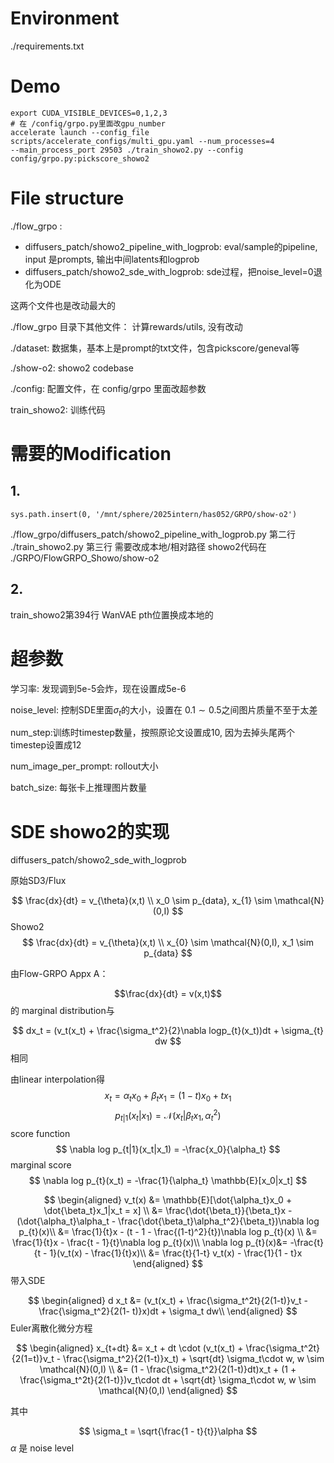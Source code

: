 
# Environment

./requirements.txt


# Demo


```
export CUDA_VISIBLE_DEVICES=0,1,2,3
# 在 /config/grpo.py里面改gpu_number
accelerate launch --config_file scripts/accelerate_configs/multi_gpu.yaml --num_processes=4
--main_process_port 29503 ./train_showo2.py --config config/grpo.py:pickscore_showo2

```
# File structure


./flow_grpo :

- diffusers_patch/showo2_pipeline_with_logprob: eval/sample的pipeline, input 是prompts, 输出中间latents和logprob
- diffusers_patch/showo2_sde_with_logprob: sde过程，把noise_level=0退化为ODE

这两个文件也是改动最大的

./flow_grpo 目录下其他文件： 计算rewards/utils, 没有改动

./dataset: 数据集，基本上是prompt的txt文件，包含pickscore/geneval等

./show-o2: showo2 codebase

./config: 配置文件，在 config/grpo 里面改超参数


train_showo2: 训练代码


# 需要的Modification
## 1. 
```
sys.path.insert(0, '/mnt/sphere/2025intern/has052/GRPO/show-o2')
```
./flow_grpo/diffusers_patch/showo2_pipeline_with_logprob.py 第二行 
./train_showo2.py 第三行 需要改成本地/相对路径
showo2代码在 ./GRPO/FlowGRPO_Showo/show-o2

## 2.
train_showo2第394行
WanVAE pth位置换成本地的

# 超参数


学习率: 发现调到5e-5会炸，现在设置成5e-6

noise_level: 控制SDE里面$\sigma_t$的大小，设置在 $0.1 \sim 0.5$之间图片质量不至于太差

num_step:训练时timestep数量，按照原论文设置成10, 因为去掉头尾两个timestep设置成12

num_image_per_prompt: rollout大小

batch_size: 每张卡上推理图片数量



# SDE showo2的实现 

diffusers_patch/showo2_sde_with_logprob

原始SD3/Flux

$$
\frac{dx}{dt} = v_{\theta}(x,t) \\
x_0 \sim p_{data}, x_{1} \sim \mathcal{N}(0,I)
$$
Showo2
$$
\frac{dx}{dt} = v_{\theta}(x,t) \\
 x_{0} \sim \mathcal{N}(0,I), x_1 \sim p_{data}
$$

由Flow-GRPO Appx A：

$$\frac{dx}{dt} = v(x,t)$$
 的 marginal distribution与

$$
dx_t = (v_t(x_t) + \frac{\sigma_t^2}{2}\nabla logp_{t}(x_t))dt + \sigma_{t} dw
$$ 
相同

由linear interpolation得
$$
x_t = \alpha_t x_0 + \beta_t x_1=(1-t)x_0 + tx_1
$$
$$
p_{t|1}(x_t | x_1) = \mathcal{N}(x_t|\beta_tx_1, \alpha_t^2)
$$
score function
$$
\nabla log p_{t|1}(x_t|x_1) = -\frac{x_0}{\alpha_t}
$$
marginal score 
$$
\nabla log p_{t}(x_t) = -\frac{1}{\alpha_t} \mathbb{E}[x_0|x_t]
$$



$$
\begin{aligned}
v_t(x) &= \mathbb{E}[\dot{\alpha_t}x_0 + \dot{\beta_t}x_1|x_t = x] \\
 &= \frac{\dot{\beta_t}}{\beta_t}x - (\dot{\alpha_t}\alpha_t - \frac{\dot{\beta_t}\alpha_t^2}{\beta_t})\nabla log p_{t}(x)\\
 &= \frac{1}{t}x - (t - 1 - \frac{(1-t)^2}{t})\nabla log p_{t}(x) \\
 &= \frac{1}{t}x - \frac{t - 1}{t}\nabla log p_{t}(x)\\
 \nabla log p_{t}(x)&= -\frac{t}{t - 1}(v_t(x) - \frac{1}{t}x)\\
                    &= \frac{t}{1-t} v_t(x) - \frac{1}{1 - t}x
\end{aligned}
$$
带入SDE

$$
\begin{aligned}
d x_t &= (v_t(x_t) + \frac{\sigma_t^2t}{2(1-t)}v_t - \frac{\sigma_t^2}{2(1- t)}x)dt + \sigma_t dw\\
\end{aligned}
$$
Euler离散化微分方程

$$
\begin{aligned}
x_{t+dt}  &= x_t + dt \cdot  (v_t(x_t) + \frac{\sigma_t^2t}{2(1=t)}v_t - \frac{\sigma_t^2}{2(1-t)}x_t) + \sqrt{dt}  \sigma_t\cdot w, w \sim \mathcal{N}(0,I)  \\
&= (1 - \frac{\sigma_t^2}{2(1-t)}dt)x_t + (1 + \frac{\sigma_t^2t}{2(1-t)})v_t\cdot dt + \sqrt{dt}  \sigma_t\cdot w, w \sim \mathcal{N}(0,I)  
\end{aligned}
$$

其中 

$$
\sigma_t = \sqrt{\frac{1 - t}{t}}\alpha 
$$
$\alpha$ 是 noise level